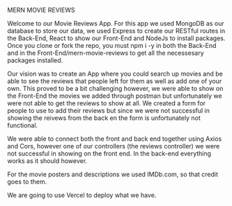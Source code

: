 MERN MOVIE REVIEWS

Welcome to our Movie Reviews App.  For this app we used MongoDB as our database to store our data, we used Express to create our RESTful routes in the Back-End, React to show our Front-End and NodeJs to install packages.  Once you clone or fork the repo, you must npm i -y in both the Back-End and in the Front-End/mern-movie-reviews to get all the necessesary packages installed.

Our vision was to create an App where you could search up movies and be able to see the reviews that people left for them as well as add one of your own.  This proved to be a bit challenging however, we were able to show on the Front-End the movies we added through postman but unfortunately we were not able to get the reviews to show at all.  We created a form for people to use to add their reviews but since we were not successful in showing the reivews from the back en the form is unfortunately not functional.

We were able to connect both the front and back end together using Axios and Cors, however one of our controllers (the reviews controller) we were not successful in showing on the front end.  In the back-end everything works as it should however.

For the movie posters and descriptions we used IMDb.com, so that credit goes to them.

We are going to use Vercel to deploy what we have.